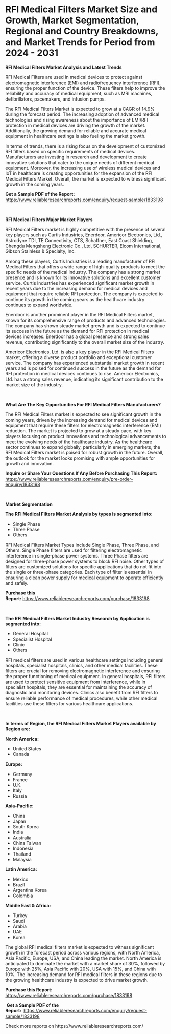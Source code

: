 <p><h1>RFI Medical Filters Market Size and Growth, Market Segmentation, Regional and Country Breakdowns, and Market Trends for Period from 2024 -  2031</h1></p><p><strong>RFI Medical Filters Market Analysis and Latest Trends</strong></p>
<p><p>RFI Medical Filters are used in medical devices to protect against electromagnetic interference (EMI) and radiofrequency interference (RFI), ensuring the proper function of the device. These filters help to improve the reliability and accuracy of medical equipment, such as MRI machines, defibrillators, pacemakers, and infusion pumps.</p><p>The RFI Medical Filters Market is expected to grow at a CAGR of 14.9% during the forecast period. The increasing adoption of advanced medical technologies and rising awareness about the importance of EMI/RFI protection in medical devices are driving the growth of the market. Additionally, the growing demand for reliable and accurate medical equipment in healthcare settings is also fueling the market growth.</p><p>In terms of trends, there is a rising focus on the development of customized RFI filters based on specific requirements of medical devices. Manufacturers are investing in research and development to create innovative solutions that cater to the unique needs of different medical equipment. Moreover, the increasing use of wireless medical devices and IoT in healthcare is creating opportunities for the expansion of the RFI Medical Filters Market. Overall, the market is expected to witness significant growth in the coming years.</p></p>
<p><strong>Get a Sample PDF of the Report:&nbsp;</strong> <a href="https://www.reliableresearchreports.com/enquiry/request-sample/1833198">https://www.reliableresearchreports.com/enquiry/request-sample/1833198</a></p>
<p>&nbsp;</p>
<p><strong>RFI Medical Filters Major Market Players</strong></p>
<p><p>RFI Medical Filters market is highly competitive with the presence of several key players such as Curtis Industries, Enerdoor, Americor Electronics, Ltd., Astrodyne TDI, TE Connectivity, CTS, Schaffner, East Coast Shielding, Chengdu Mengsheng Electronic Co., Ltd, SCHURTER, Elcom International, Gibson Stainless & Specialty, Inc.</p><p>Among these players, Curtis Industries is a leading manufacturer of RFI Medical Filters that offers a wide range of high-quality products to meet the specific needs of the medical industry. The company has a strong market presence and is known for its innovative solutions and excellent customer service. Curtis Industries has experienced significant market growth in recent years due to the increasing demand for medical devices and equipment that require reliable RFI protection. The company is expected to continue its growth in the coming years as the healthcare industry continues to expand worldwide.</p><p>Enerdoor is another prominent player in the RFI Medical Filters market, known for its comprehensive range of products and advanced technologies. The company has shown steady market growth and is expected to continue its success in the future as the demand for RFI protection in medical devices increases. Enerdoor has a global presence and strong sales revenue, contributing significantly to the overall market size of the industry.</p><p>Americor Electronics, Ltd. is also a key player in the RFI Medical Filters market, offering a diverse product portfolio and exceptional customer service. The company has experienced substantial market growth in recent years and is poised for continued success in the future as the demand for RFI protection in medical devices continues to rise. Americor Electronics, Ltd. has a strong sales revenue, indicating its significant contribution to the market size of the industry.</p></p>
<p>&nbsp;</p>
<p><strong>What Are The Key Opportunities For RFI Medical Filters Manufacturers?</strong></p>
<p><p>The RFI Medical Filters market is expected to see significant growth in the coming years, driven by the increasing demand for medical devices and equipment that require these filters for electromagnetic interference (EMI) reduction. The market is projected to grow at a steady pace, with key players focusing on product innovations and technological advancements to meet the evolving needs of the healthcare industry. As the healthcare sector continues to expand globally, particularly in emerging markets, the RFI Medical Filters market is poised for robust growth in the future. Overall, the outlook for the market looks promising with ample opportunities for growth and innovation.</p></p>
<p><strong>Inquire or Share Your Questions If Any Before Purchasing This Report:</strong> <a href="https://www.reliableresearchreports.com/enquiry/pre-order-enquiry/1833198">https://www.reliableresearchreports.com/enquiry/pre-order-enquiry/1833198</a></p>
<p>&nbsp;</p>
<p><strong>Market Segmentation</strong></p>
<p><strong>The RFI Medical Filters Market Analysis by types is segmented into:</strong></p>
<p><ul><li>Single Phase</li><li>Three Phase</li><li>Others</li></ul></p>
<p><p>RFI Medical Filters Market Types include Single Phase, Three Phase, and Others. Single Phase filters are used for filtering electromagnetic interference in single-phase power systems. Three Phase filters are designed for three-phase power systems to block RFI noise. Other types of filters are customized solutions for specific applications that do not fit into the single or three-phase categories. Each type of filter is essential in ensuring a clean power supply for medical equipment to operate efficiently and safely.</p></p>
<p><strong>Purchase this Report:&nbsp;</strong><a href="https://www.reliableresearchreports.com/purchase/1833198">https://www.reliableresearchreports.com/purchase/1833198</a></p>
<p>&nbsp;</p>
<p><strong>The RFI Medical Filters Market Industry Research by Application is segmented into:</strong></p>
<p><ul><li>General Hospital</li><li>Specialist Hospital</li><li>Clinic</li><li>Others</li></ul></p>
<p><p>RFI medical filters are used in various healthcare settings including general hospitals, specialist hospitals, clinics, and other medical facilities. These filters are crucial for removing electromagnetic interference and ensuring the proper functioning of medical equipment. In general hospitals, RFI filters are used to protect sensitive equipment from interference, while in specialist hospitals, they are essential for maintaining the accuracy of diagnostic and monitoring devices. Clinics also benefit from RFI filters to ensure reliable performance of medical procedures, while other medical facilities use these filters for various healthcare applications.</p></p>
<p>&nbsp;</p>
<p><strong>In terms of Region, the RFI Medical Filters Market Players available by Region are:</strong></p>
<p>
    <p> <strong> North America: </strong>
        <ul>
            <li>United States</li>
            <li>Canada</li>
        </ul>
        </p> 
    <p> <strong> Europe: </strong>
        <ul>
            <li>Germany</li>
            <li>France</li>
            <li>U.K.</li>
            <li>Italy</li>
            <li>Russia</li>
        </ul>
        </p> 
    <p> <strong> Asia-Pacific: </strong>
        <ul>
            <li>China</li>
            <li>Japan</li>
            <li>South Korea</li>
            <li>India</li>
            <li>Australia</li>
            <li>China Taiwan</li>
            <li>Indonesia</li>
            <li>Thailand</li>
            <li>Malaysia</li>
        </ul>
        </p> 
    <p> <strong> Latin America: </strong>
        <ul>
            <li>Mexico</li>
            <li>Brazil</li>
            <li>Argentina Korea</li>
            <li>Colombia</li>
        </ul>
        </p> 
    <p> <strong> Middle East & Africa: </strong>
        <ul>
            <li>Turkey</li>
            <li>Saudi</li>
            <li>Arabia</li>
            <li>UAE</li>
            <li>Korea</li>
        </ul>
    </p>
    </p>
<p><p>The global RFI medical filters market is expected to witness significant growth in the forecast period across various regions, with North America, Asia Pacific, Europe, USA, and China leading the market. North America is anticipated to dominate the market with a market share of 30%, followed by Europe with 25%, Asia Pacific with 20%, USA with 15%, and China with 10%. The increasing demand for RFI medical filters in these regions due to the growing healthcare industry is expected to drive market growth.</p></p>
<p><strong>Purchase this Report: </strong><a href="https://www.reliableresearchreports.com/purchase/1833198">https://www.reliableresearchreports.com/purchase/1833198</a></p>
<p>&nbsp;<strong>Get a Sample PDF of the Report:&nbsp;&nbsp;</strong><a href="https://www.reliableresearchreports.com/enquiry/request-sample/1833198">https://www.reliableresearchreports.com/enquiry/request-sample/1833198</a></p>
<p><strong></strong></p>
<p>Check more reports on https://www.reliableresearchreports.com/</p>